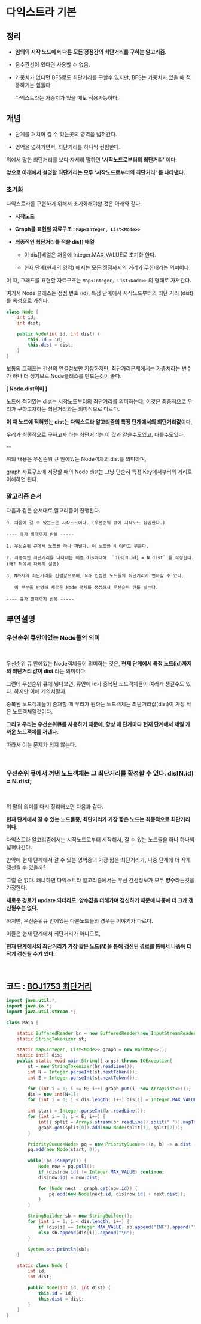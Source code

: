 # 다익스트라 기본

## 정리

- **임의의 시작 노드에서 다른 모든 정점간의 최단거리를 구하는 알고리즘.**
  
- 음수간선이 있다면 사용할 수 없음.

- 가중치가 없다면 BFS로도 최단거리를 구할수 있지만, BFS는 가중치가 있을 때 적용하기는 힘들다.

  다익스트라는 가중치가 있을 때도 적용가능하다.

## 개념

- 단계를 거치며 갈 수 있는곳의 영역을 넓혀간다.

- 영역을 넓혀가면서, 최단거리를 하나씩 컨펌한다.

위에서 말한 최단거리를 보다 자세히 말하면 **'시작노드로부터의 최단거리'** 이다.

**앞으로 아래에서 설명할 최단거리는 모두 '시작노드로부터의 최단거리' 를 나타낸다.**

### 초기화

다익스트라를 구현하기 위해서 초기화해야할 것은 아래와 같다.

- **시작노드**

- **Graph를 표현할 자료구조 : `Map<Integer, List<Node>>`**

- **최종적인 최단거리를 적을 dis[] 배열**

  - 이 dis[]배열은 처음에 Integer.MAX_VALUE로 초기화 한다.
 
  - 현재 단계(현재의 영역) 에서는 모든 정점까지의 거리가 무한대라는 의미이다.

이 때, 그래프를 표현할 자료구조는 `Map<Integer, List<Node>>` 의 형태로 가져간다.

여기서 Node 클래스는 정점 번호 (id), 특정 단계에서 시작노드부터의 최단 거리 (dist) 를 속성으로 가진다.

```java
class Node {
    int id;
    int dist;

    public Node(int id, int dist) {
        this.id = id;
        this.dist = dist;
    }
}
```

보통의 그래프는 간선의 연결정보만 저장하지만, 최단거리문제에서는 가중치라는 변수가 하나 더 생기므로 Node클래스를 만드는것이 좋다.

**[ Node.dist의미 ]**

노드에 적혀있는 dist는 시작노드부터의 최단거리를 의미하는데, 이것은 최종적으로 우리가 구하고자하는 최단거리와는 의미적으로 다르다.

**이 때 노드에 적혀있는 dist는 다익스트라 알고리즘의 특정 단계에서의 최단거리값**이다,

우리가 최종적으로 구하고자 하는 최단거리는 이 값과 같을수도있고, 다를수도있다.

--

위의 내용은 우선순위 큐 안에있는 Node객체의 dist를 의미하며, 

graph 자료구조에 저장할 때의 Node.dist는 그냥 단순히 특정 Key에서부터의 거리로 이해하면 된다.

### 알고리즘 순서

다음과 같은 순서대로 알고리즘이 진행된다. 

```
0. 처음에 갈 수 있는곳은 시작노드이다. (우선순위 큐에 시작노드 삽입한다.)

---- 큐가 빌때까지 반복 -----

1. 우선순위 큐에서 노드를 하나 꺼낸다. 이 노드를 N 이라고 부른다.

2. 최종적인 최단거리를 나타내는 배열 dis에대해  `dis[N.id] = N.dist` 를 작성한다. (왜? 뒤에서 자세히 설명)

3. N까지의 최단거리를 컨펌함으로써, N과 인접한 노드들의 최단거리가 변화할 수 있다.

   이 부분을 반영해 새로운 Node 객체를 생성해서 우선순위 큐를 넣는다.

---- 큐가 빌때까지 반복 -----

```

## 부연설명 

### 우선순위 큐안에있는 Node들의 의미

<br>

우선순위 큐 안에있는 Node객체들이 의미하는 것은, **현재 단계에서 특정 노드(id)까지의 최단거리 값이 dist** 라는 의미이다.

그런데 우선순위 큐에 넣다보면, 큐안에 id가 중복된 노드객체들이 여러개 생길수도 있다. 하지만 이에 개의치말자.

중복된 노드객체들이 존재할 때 우리가 원하는 노드객체는 최단거리값(dist)이 가장 작은 노드객체일것이다.

**그리고 우리는 우선순위큐를 사용하기 때문에, 항상 매 단계마다 현재 단계에서 제일 가까운 노드객체를 꺼낸다.**

따라서 이는 문제가 되지 않는다.

<br>

### 우선순위 큐에서 꺼낸 노드객체는 그 최단거리를 확정할 수 있다. dis[N.id] = N.dist;

<br>

위 말의 의미를 다시 정리해보면 다음과 같다. 

**현재 단계에서 갈 수 있는 노드들중, 최단거리가 가장 짧은 노드는 최종적으로 최단거리이다.**

다익스트라 알고리즘에서는 시작노드로부터 시작해서, 갈 수 있는 노드들을 하나 하나씩 넓혀나간다.

만약에 현재 단계에서 갈 수 있는 영역중의 가장 짧은 최단거리가, 나중 단계에 더 작게 갱신될 수 있을까? 

그럴 순 없다. 왜냐하면 다익스트라 알고리즘에서는 우선 간선정보가 모두 **양수**라는것을 가정한다.

**새로운 경로가 update 되더라도, 양수값을 더해가며 갱신하기 때문에 나중에 더 크게 갱신될수는 없다.**

하지만, 우선순위큐 안에있는 다른노드들의 경우는 이야기가 다르다. 

이들은 현재 단계에서 최단거리가 아니므로, 

**현재 단계에서의 최단거리가 가장 짧은 노드(N)을 통해 갱신된 경로를 통해서 나중에 더 작게 갱신될 수가 있다.**

<br>

## 코드 : [BOJ1753 최단거리](https://www.acmicpc.net/problem/1753)

```java
import java.util.*;
import java.io.*;
import java.util.stream.*;

class Main {

    static BufferedReader br = new BufferedReader(new InputStreamReader(System.in));
    static StringTokenizer st;

    static Map<Integer, List<Node>> graph = new HashMap<>();
    static int[] dis;
    public static void main(String[] args) throws IOException{
        st = new StringTokenizer(br.readLine());
        int N = Integer.parseInt(st.nextToken());
        int E = Integer.parseInt(st.nextToken());

        for (int i = 1; i <= N; i++) graph.put(i, new ArrayList<>());
        dis = new int[N+1];
        for (int i = 0; i < dis.length; i++) dis[i] = Integer.MAX_VALUE;
        
        int start = Integer.parseInt(br.readLine());
        for (int i = 0; i < E; i++) {
            int[] split = Arrays.stream(br.readLine().split(" ")).mapToInt(n -> Integer.parseInt(n)).toArray();
            graph.get(split[0]).add(new Node(split[1], split[2]));
        }

        PriorityQueue<Node> pq = new PriorityQueue<>((a, b) -> a.dist - b.dist);
        pq.add(new Node(start, 0));
        
        while(!pq.isEmpty()) {
            Node now = pq.poll();
            if (dis[now.id] != Integer.MAX_VALUE) continue;
            dis[now.id] = now.dist;

            for (Node next : graph.get(now.id)) {
                pq.add(new Node(next.id, dis[now.id] + next.dist));
            }
        }

        StringBuilder sb = new StringBuilder();
        for (int i = 1; i < dis.length; i++) {
            if (dis[i] == Integer.MAX_VALUE) sb.append("INF").append("\n");
            else sb.append(dis[i]).append("\n");
        }

        System.out.println(sb);
    }

    static class Node {
        int id;
        int dist;

        public Node(int id, int dist) {
            this.id = id;
            this.dist = dist;
        }
    }
}
```
